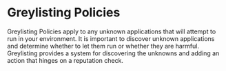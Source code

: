 [title]: # (Greylisitng Policies)
[tags]: # (elevate)
[priority]: # (4500)
# Greylisting Policies

Greylisting Policies apply to any unknown applications that will attempt to run in your environment. It is important to discover unknown applications and determine whether to let them run or whether they are harmful. Greylisting provides a system for discovering the unknowns and adding an action that hinges on a reputation check.
